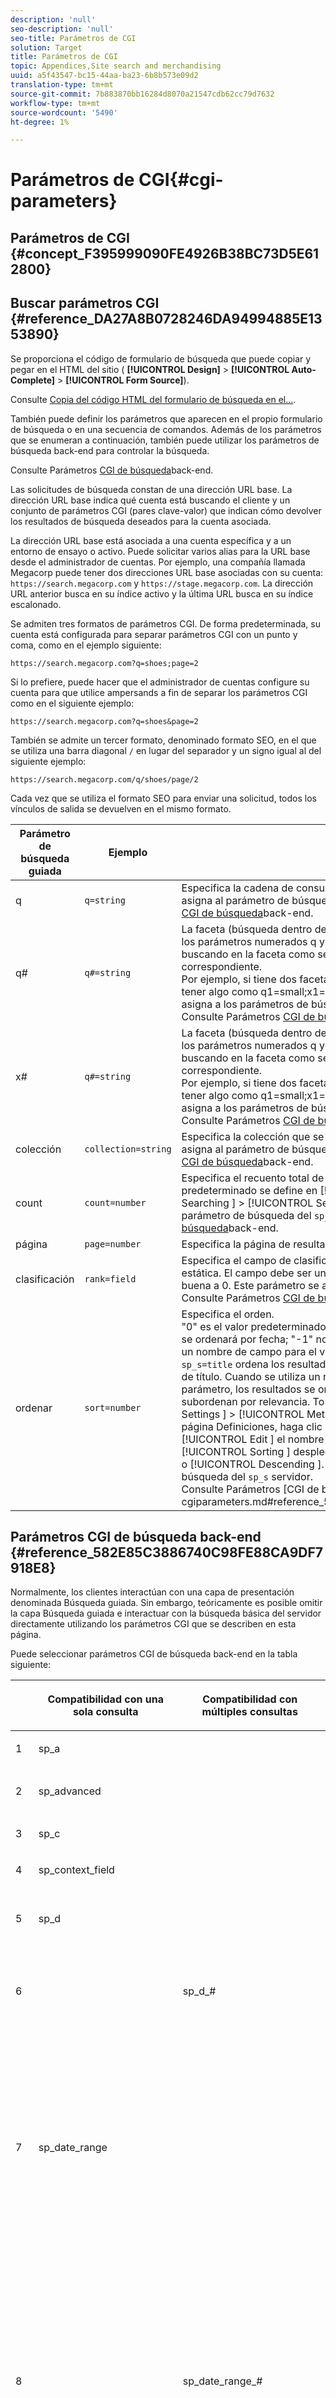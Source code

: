 ```yaml
---
description: 'null'
seo-description: 'null'
seo-title: Parámetros de CGI
solution: Target
title: Parámetros de CGI
topic: Appendices,Site search and merchandising
uuid: a5f43547-bc15-44aa-ba23-6b8b573e09d2
translation-type: tm+mt
source-git-commit: 7b883870bb16284d8070a21547cdb62cc79d7632
workflow-type: tm+mt
source-wordcount: '5490'
ht-degree: 1%

---
```



# Parámetros de CGI{#cgi-parameters}

## Parámetros de CGI {#concept_F395999090FE4926B38BC73D5E612800}

## Buscar parámetros CGI {#reference_DA27A8B0728246DA94994885E1353890}

Se proporciona el código de formulario de búsqueda que puede copiar y pegar en el HTML del sitio ( **[!UICONTROL Design]** > **[!UICONTROL Auto-Complete]** > **[!UICONTROL Form Source]**).

Consulte [Copia del código HTML del formulario de búsqueda en el...](../c-about-auto-complete.md#task_A3A01EA800F24C0AA33902387E0362C7).

También puede definir los parámetros que aparecen en el propio formulario de búsqueda o en una secuencia de comandos. Además de los parámetros que se enumeran a continuación, también puede utilizar los parámetros de búsqueda back-end para controlar la búsqueda.

Consulte Parámetros [CGI de búsqueda](../c-appendices/c-cgiparameters.md#reference_582E85C3886740C98FE88CA9DF7918E8)back-end.

Las solicitudes de búsqueda constan de una dirección URL base. La dirección URL base indica qué cuenta está buscando el cliente y un conjunto de parámetros CGI (pares clave-valor) que indican cómo devolver los resultados de búsqueda deseados para la cuenta asociada.

La dirección URL base está asociada a una cuenta específica y a un entorno de ensayo o activo. Puede solicitar varios alias para la URL base desde el administrador de cuentas. Por ejemplo, una compañía llamada Megacorp puede tener dos direcciones URL base asociadas con su cuenta: `https://search.megacorp.com` y `https://stage.megacorp.com`. La dirección URL anterior busca en su índice activo y la última URL busca en su índice escalonado.

Se admiten tres formatos de parámetros CGI. De forma predeterminada, su cuenta está configurada para separar parámetros CGI con un punto y coma, como en el ejemplo siguiente:

`https://search.megacorp.com?q=shoes;page=2`

Si lo prefiere, puede hacer que el administrador de cuentas configure su cuenta para que utilice ampersands a fin de separar los parámetros CGI como en el siguiente ejemplo:

`https://search.megacorp.com?q=shoes&page=2`

También se admite un tercer formato, denominado formato SEO, en el que se utiliza una barra diagonal `/` en lugar del separador y un signo igual al del siguiente ejemplo:

`https://search.megacorp.com/q/shoes/page/2`

Cada vez que se utiliza el formato SEO para enviar una solicitud, todos los vínculos de salida se devuelven en el mismo formato.

| Parámetro de búsqueda guiada | Ejemplo | Descripción |
|--- |--- |--- |
| q | `q=string` | Especifica la cadena de consulta para la búsqueda. Este parámetro se asigna al parámetro de búsqueda del `sp_q` servidor.  Consulte Parámetros [CGI de búsqueda](../c-appendices/c-cgiparameters.md#reference_582E85C3886740C98FE88CA9DF7918E8)back-end. |
| q# | `q#=string` | La faceta (búsqueda dentro de un campo determinado) se realiza mediante los parámetros numerados q y x.  El parámetro q define el término que está buscando en la faceta como se indica en el parámetro x numerado correspondiente.<br>Por ejemplo, si tiene dos facetas con nombres de tamaño y color, puede tener algo como q1=small;x1=size;q2=red;x2=color.  Este parámetro se asigna a los parámetros de búsqueda del `sp_q_exact_#` servidor.  <br>Consulte Parámetros [CGI de búsqueda](../c-appendices/c-cgiparameters.md#reference_582E85C3886740C98FE88CA9DF7918E8)back-end. |
| x# | `q#=string` | La faceta (búsqueda dentro de un campo determinado) se realiza mediante los parámetros numerados q y x.  El parámetro q define el término que está buscando en la faceta como se indica en el parámetro x numerado correspondiente. <br>Por ejemplo, si tiene dos facetas con nombres de tamaño y color, puede tener algo como q1=small;x1=size;q2=red;x2=color.  Este parámetro se asigna a los parámetros de búsqueda del `sp_x_#` servidor.  <br>Consulte Parámetros [CGI de búsqueda](../c-appendices/c-cgiparameters.md#reference_582E85C3886740C98FE88CA9DF7918E8)back-end. |
| colección | `collection=string` | Especifica la colección que se usará para la búsqueda.  Este parámetro se asigna al parámetro de búsqueda del `sp_k` servidor.  Consulte Parámetros [CGI de búsqueda](../c-appendices/c-cgiparameters.md#reference_582E85C3886740C98FE88CA9DF7918E8)back-end. |
| count | `count=number` | Especifica el recuento total de resultados que se muestran.  El valor predeterminado se define en [!UICONTROL Settings ] > [!UICONTROL Searching ] > [!UICONTROL Searches ]. .  Este parámetro se asigna al parámetro de búsqueda del `sp_c` servidor.  Consulte Parámetros [CGI de búsqueda](../c-appendices/c-cgiparameters.md#reference_582E85C3886740C98FE88CA9DF7918E8)back-end. |
| página | `page=number` | Especifica la página de resultados que se devuelven. |
| clasificación | `rank=field` | Especifica el campo de clasificación que se usará para la clasificación estática.  El campo debe ser un campo de tipo Clasificación con relevancia buena a 0.  Este parámetro se asigna al parámetro `sp_sr` back-end.  Consulte Parámetros [CGI de búsqueda](../c-appendices/c-cgiparameters.md#reference_582E85C3886740C98FE88CA9DF7918E8)back-end. |
| ordenar | `sort=number` | Especifica el orden.<br>&quot;0&quot; es el valor predeterminado y ordena por puntuación de relevancia; &quot;1&quot; se ordenará por fecha; &quot;-1&quot; no se ordena.  Los usuarios pueden especificar un nombre de campo para el valor del `sp_s` parámetro.  Por ejemplo, `sp_s=title` ordena los resultados según los valores contenidos en el campo de título. Cuando se utiliza un nombre de campo para el valor de un ` sp_s ` parámetro, los resultados se ordenan por ese campo y luego se subordenan por relevancia.  To enable this feature, click [!UICONTROL Settings ] > [!UICONTROL Metadata ] > [!UICONTROL Definitions ]. En la página Definiciones, haga clic [!UICONTROL Add New Field ] o haga clic en [!UICONTROL Edit ] el nombre de un campo concreto. En la lista [!UICONTROL Sorting ] desplegable, seleccione [!UICONTROL Ascending ] o [!UICONTROL Descending ]. Este parámetro se asigna al parámetro de búsqueda del `sp_s` servidor. <br>Consulte Parámetros [CGI de búsqueda]back-end.(../c-appendices/c-cgiparameters.md#reference_582E85C3886740C98FE88CA9DF7918E8). |

## Parámetros CGI de búsqueda back-end {#reference_582E85C3886740C98FE88CA9DF7918E8}

Normalmente, los clientes interactúan con una capa de presentación denominada Búsqueda guiada. Sin embargo, teóricamente es posible omitir la capa Búsqueda guiada e interactuar con la búsqueda básica del servidor directamente utilizando los parámetros CGI que se describen en esta página.

Puede seleccionar parámetros CGI de búsqueda back-end en la tabla siguiente:
<table> 
 <thead> 
  <tr> 
   <th colname="col1" class="entry"> </th> 
   <th colname="col2" class="entry"> <p>Compatibilidad con una sola consulta </p> </th> 
   <th colname="col03" class="entry"> <p>Compatibilidad con múltiples consultas </p> </th> 
   <th colname="col3" class="entry"> <p>Ejemplos </p> </th> 
   <th colname="col4" class="entry"> <p>Descripción </p> </th> 
  </tr> 
 </thead>
 <tbody> 
  <tr> 
   <td colname="col1"> <p>1 </p> </td> 
   <td colname="col2"> <p>sp_a </p> </td> 
   <td colname="col03"> <p> </p> </td> 
   <td colname="col3"> <p> <span class="codeph"> sp_a= cadena </span> </p> </td> 
   <td colname="col4"> <p>Especifica la cadena de número de cuenta. Este parámetro es obligatorio y debe ser una cadena de número de cuenta válida. Puede encontrar la cadena del número de cuenta en <span class="uicontrol"> Configuración </span> &gt; Opciones de cuenta <span class="uicontrol"> &gt; </span> Configuración de la cuenta <span class="uicontrol"> </span>. </p> </td> 
  </tr> 
  <tr> 
   <td colname="col1"> <p>2 </p> </td> 
   <td colname="col2"> <p>sp_advanced </p> </td> 
   <td colname="col03"> <p> </p> </td> 
   <td colname="col3"> <p> <span class="codeph"> sp_advanced= 0 o 1 </span> </p> </td> 
   <td colname="col4"> <p>Si <span class="codeph"> sp_advanced=1 </span> se envía con una consulta, para el formulario de búsqueda se utiliza todo el código entre la etiqueta <span class="codeph"> &lt;search-if-advanced&gt; </span> y la etiqueta <span class="codeph"> &lt;/search-if-advanced&gt; </span> de la plantilla de búsqueda. Se ignora todo el código entre la etiqueta <span class="codeph"> &lt;search-if-not-advanced&gt; </span> y la etiqueta <span class="codeph"> &lt;/search-if-not-advanced&gt; </span> . Si se envía <span class="codeph"> sp_advanced=0 </span> (o cualquier otro valor), se ignora el bloque de plantilla &lt;search-if-advanced&gt; y se utiliza el bloque de plantilla &lt;search-if-not-advanced&gt;. </p> </td> 
  </tr> 
  <tr> 
   <td colname="col1"> <p>3 </p> </td> 
   <td colname="col2"> <p>sp_c </p> </td> 
   <td colname="col03"> <p> </p> </td> 
   <td colname="col3"> <p> <span class="codeph"> sp_c= número </span> </p> </td> 
   <td colname="col4"> <p>Especifica el recuento total de resultados que se van a mostrar. El valor predeterminado es 10. </p> </td> 
  </tr> 
  <tr> 
   <td colname="col1"> <p>4 </p> </td> 
   <td colname="col2"> <p>sp_context_field </p> </td> 
   <td colname="col03"> <p> </p> </td> 
   <td colname="col3"> <p> <code> sp_context_field= <i>field</i> </code> </p> </td> 
   <td colname="col4"> <p>Recopila información contextual para el campo dado. La información recopilada se muestra en los resultados de la búsqueda mediante la etiqueta de plantilla <span class="codeph"> &lt;search-context&gt; </span> . El valor predeterminado es <span class="codeph">body </span>. </p> </td> 
  </tr> 
  <tr> 
   <td colname="col1"> <p>5 </p> </td> 
   <td colname="col2"> <p>sp_d </p> </td> 
   <td colname="col03"> <p> </p> </td> 
   <td colname="col3"> <p> <span class="codeph"> sp_d= type </span> </p> </td> 
   <td colname="col4"> <p>Especifica el tipo de búsqueda de intervalo de fechas que se va a realizar. Los valores posibles para el tipo son cualquiera, lo que significa que no se debe realizar una búsqueda de intervalo de fechas, personalizada, lo que indica que se debe utilizar el valor de <span class="codeph"> sp_date_range </span> para determinar las fechas de búsqueda y específico, lo que indica que los valores en <span class="codeph"> sp_inicio_day </span>, <span class="codeph"> sp_inicio_month </span>, <span class="codeph"> sp_inicio_year </span>, <span class="codeph"> sp_end_day </span><span class="codeph"> </span><span class="codeph"> </span> , Flash sp_end_year_month y s. Se utiliza para determinar el intervalo de fechas que se va a buscar. <span class="codeph"> sp_d </span> sólo es necesario si el formulario de búsqueda contiene la opción de buscar por un intervalo personalizado (por medio de <span class="codeph"> sp_date_range </span>) o por un inicio y un intervalo de fechas de finalización específicos. </p> </td> 
  </tr> 
  <tr> 
   <td colname="col1"> <p>6 </p> </td> 
   <td colname="col2"> <p> </p> </td> 
   <td colname="col03"> <p> sp_d_# </p> </td> 
   <td colname="col3"> <p> <span class="codeph"> sp_d_#= type </span> </p> </td> 
   <td colname="col4"> <p>Especifica el tipo de búsqueda de intervalo de fechas para la consulta <span class="codeph"> sp_q_# </span> correspondiente. El "#" se sustituye por un número entre 1 y 16 (por ejemplo, <span class="codeph"> sp_d_8 </span>, se aplica a la consulta numerada <span class="codeph"> sp_q_8 </span>). </p> <p>Puede establecer <span class="codeph"> el tipo </span> en cualquiera, lo que significa que no debe realizar una búsqueda de intervalo de fechas, personalizada, lo que indica que el valor de <span class="codeph"> sp_date_range_# </span> se utiliza para determinar las fechas de búsqueda y específicas, lo que indica que los valores en <span class="codeph"> sp_q_min_day_# </span>, <span class="codeph"> sp_q_min_month_# </span>, <span class="codeph"> sp_q_min_year_# </span><span class="codeph"> </span><span class="codeph"> </span><span class="codeph"> </span> , sp_q_max_day_# , sp_q_max_month_# , y sp__max_year_#  deben utilizarse para determinar el intervalo de fechas. El uso de <span class="codeph"> sp_d_# </span> sólo es necesario si el formulario de búsqueda contiene la opción de buscar por un intervalo personalizado (mediante <span class="codeph"> sp_date_range_# </span>) o por un inicio y un intervalo de fechas de finalización específicos. </p> </td> 
  </tr> 
  <tr> 
   <td colname="col1"> <p>7 </p> </td> 
   <td colname="col2"> <p>sp_date_range </p> </td> 
   <td colname="col03"> <p> </p> </td> 
   <td colname="col3"> <p> <code> sp_date_range= <i>number</i> </code> </p> </td> 
   <td colname="col4"> <p>Especifica un intervalo de fechas predefinido para aplicar a la búsqueda. Los valores buenos o iguales a cero especifican el número de días que se buscarán antes de hoy — por ejemplo, un valor de "0" especifica "hoy", un valor de "1" especifica "hoy y ayer", un valor de "30" especifica "en los últimos 30 días", y así sucesivamente. </p> <p>Los valores por debajo de cero especifican un intervalo personalizado de la siguiente manera: </p> <p>-1 = "Ninguno", lo mismo que especificar sin intervalo de fechas. </p> <p>-2 = "Esta semana", que busca de domingo a sábado de la semana actual. </p> <p>-3 = "Última semana", que busca de domingo a sábado de la semana anterior a la semana actual. </p> <p>-4 = "Este mes", que busca fechas dentro del mes actual. </p> <p>-5 = "Último mes", que busca fechas dentro del mes anterior al mes actual. </p> <p>-6 = "Este año", que busca fechas dentro del año actual. </p> <p>-7 = "Último año", que busca fechas dentro del año anterior al año en curso. </p> </td> 
  </tr> 
  <tr> 
   <td colname="col1"> <p>8 </p> </td> 
   <td colname="col2"> <p> </p> </td> 
   <td colname="col03"> <p>sp_date_range_# </p> </td> 
   <td colname="col3"> <p> <code> sp_date_range_#= <i>number</i> </code> </p> </td> 
   <td colname="col4"> <p>Especifica un intervalo de fechas predefinido para aplicar a la consulta <span class="codeph"> sp_q_# </span> correspondiente. El "#" se sustituye por un número entre 1 y 16 (por ejemplo, <span class="codeph"> sp_date_range_8 </span>, se aplica a la consulta numerada <span class="codeph"> sp_q_8 </span>). </p> <p>Los valores buenos o iguales a cero especifican el número de días de búsqueda anteriores a hoy. Por ejemplo, un valor de 0 especifica hoy; un valor de 1 especifica hoy y ayer; un valor de 30 especifica en los últimos 30 días, y así sucesivamente. </p> <p>Los valores por debajo de cero especifican un intervalo personalizado de la siguiente manera: </p> <p>-1 = "Ninguno", lo mismo que especificar sin intervalo de fechas. </p> <p>-2 = "Esta semana", que busca de domingo a sábado de la semana actual. </p> <p>-3 = "Última semana", que busca de domingo a sábado de la semana anterior a la semana actual. </p> <p>-4 = "Este mes", que busca fechas dentro del mes actual. </p> <p>-5 = "Último mes", que busca fechas dentro del mes anterior al mes actual. </p> <p>-6 = "Este año", que busca fechas dentro del año actual. </p> <p>-7 = "Último año", que busca fechas dentro del año anterior al año en curso. </p> </td> 
  </tr> 
  <tr> 
   <td colname="col1"> <p>9 </p> </td> 
   <td colname="col2"> <p>sp_dedupe_field </p> </td> 
   <td colname="col03"> <p> </p> </td> 
   <td colname="col3"> <p> <code> sp_dedupe_field= <i>fieldname</i> </code> </p> </td> 
   <td colname="col4"> <p>Especifica un solo campo en el que se desduplicarán los resultados de la búsqueda. Todos los resultados de duplicado de ese campo se eliminan de los resultados de búsqueda. Por ejemplo, si para <span class="codeph"> sp_dedupe_field=title </span>, solo se muestra el resultado superior de un título determinado en los resultados de la búsqueda (ningún resultado tendrá el mismo contenido de campo de título). Para los campos de varios valores (lista de permitidos), se utiliza todo el contenido del campo para la comparación. Sólo se puede especificar un campo. No se permite un "calificador de tabla" en el nombre del campo. </p> </td> 
  </tr> 
  <tr> 
   <td colname="col1"> <p>10 </p> </td> 
   <td colname="col2"> <p>sp_e </p> </td> 
   <td colname="col03"> <p> </p> </td> 
   <td colname="col3"> <p> <span class="codeph"> sp_e= número </span> </p> </td> 
   <td colname="col4"> <p>Especifica que la expansión automática de comodines debe realizarse para cualquier palabra de la cadena de consulta con más de caracteres numéricos. En otras palabras, <span class="codeph"> sp_e=5 </span> especifica que las palabras con 5 o más caracteres, como "consulta" o "número", deben expandirse con el carácter comodín '*', lo que equivale a una búsqueda de "consulta*" o "número*". Las palabras con menos caracteres no se expanden, por lo que una búsqueda de "palabra" no tendría expansión automática de comodines. </p> </td> 
  </tr> 
  <tr> 
   <td colname="col1"> <p>11 </p> </td> 
   <td colname="col2"> <p> </p> </td> 
   <td colname="col03"> <p> sp_e_# </p> </td> 
   <td colname="col3"> <p> <span class="codeph"> sp_e_#= número </span> </p> </td> 
   <td colname="col4"> <p>Especifica que la expansión automática de caracteres comodín se produce para cualquier palabra de la cadena de consulta <span class="codeph"> sp_q_# </span> correspondiente con más de caracteres numéricos. En otras palabras, <span class="codeph"> sp_e_2=5 </span> especifica que las palabras con cinco o más caracteres en la cadena de <span class="codeph"> consulta </span> sp_q_2, como "consulta" o "número", deben expandirse con el carácter comodín ' <span class="codeph"> * </span>', lo que equivale a una búsqueda de "consulta*" o "número*". Las palabras con menos caracteres no se expanden, por lo tanto una búsqueda de "palabra" en <span class="codeph"> sp_q_2 </span> no tendría expansión automática de comodines. </p> </td> 
  </tr> 
  <tr> 
   <td colname="col1"> <p>12 </p> </td> 
   <td colname="col2"> <p>sp_end_day, sp_end_month, sp_end_year </p> </td> 
   <td colname="col03"> <p> </p> </td> 
   <td colname="col3"> <p> <code> sp_end_day= <i>number</i>,sp_end_month= <i>number</i>, sp_end_year= <i>number</i> </code> </p> </td> 
   <td colname="col4"> <p>Este triplete de valores especifica el intervalo de fechas de finalización de la búsqueda y debe proporcionarse como un conjunto. </p> </td> 
  </tr> 
  <tr> 
   <td colname="col1"> <p>13 </p> </td> 
   <td colname="col2"> <p>sp_f </p> </td> 
   <td colname="col03"> <p> </p> </td> 
   <td colname="col3"> <p> <span class="codeph"> sp_f= cadena </span> </p> </td> 
   <td colname="col4"> <p>Especifica el conjunto de caracteres de las cadenas de parámetros de consulta (como <span class="codeph"> sp_q </span>). Esta cadena siempre debe coincidir con el conjunto de caracteres de la página que contiene el formulario de búsqueda. </p> </td> 
  </tr> 
  <tr> 
   <td colname="col1"> <p>14 </p> </td> 
   <td colname="col2"> <p>sp_field_table </p> </td> 
   <td colname="col03"> <p> </p> </td> 
   <td colname="col3"> <p> <code> sp_field_ table=table: field,field... </code> </p> </td> 
   <td colname="col4"> <p>Define una tabla de datos lógica que consta de los campos dados. Por ejemplo, una tabla con el nombre "elementos" que consta de los campos "color", "tamaño" y "precio" se definiría de la siguiente manera: </p> <p> <span class="codeph"> sp_field_table=items:color,tamaño,precio </span> </p> <p>Las tablas lógicas son más útiles junto con los campos que tienen "Listas de permitidos" marcadas (en Configuración <span class="uicontrol"> &gt; </span> Metadatos <span class="uicontrol"> &gt; </span> Definiciones <span class="uicontrol"> </span>). Todos los parámetros CGI y las etiquetas de plantilla que toman un nombre de campo como valor pueden especificar opcionalmente un nombre de tabla seguido de "". antes del nombre del campo (por ejemplo, <span class="codeph"> sp_x_1=tablename.fieldname </span>). </p> <p>Por ejemplo, para realizar una búsqueda de documentos que contengan uno o más elementos "rojos" en el tamaño "grande" (donde los elementos se representan como filas paralelas de metadatos), puede utilizar lo siguiente: </p> <p> <code> sp_q_exact_1=red&amp;sp_x_1=items.color&amp; sp_q_exact_2=large&amp;sp_x_2=items.size&amp;sp_field_table=items:color,size,price </code> </p> </td> 
  </tr> 
  <tr> 
   <td colname="col1"> <p>15 </p> </td> 
   <td colname="col2"> sp_i </td> 
   <td colname="col03"> <p> </p> </td> 
   <td colname="col3"> <p> <span class="codeph"> sp_i= <span class="varname"> valor </span> </span> </p> </td> 
   <td colname="col4"> <p>Omite la búsqueda cuando se generan informes. </p> <p>Utilice esta consulta para enmascarar determinadas búsquedas en segundo plano, como las búsquedas que creó o las búsquedas que genera un administrador en el centro de miembros. Dado que un usuario final no genera estos tipos de búsquedas, no se muestran en varios informes de Search&amp;Promote de Adobe. </p> <p>Los valores válidos son <span class="codeph"> sp_i=1 </span> y <span class="codeph"> sp_i=2 </span>. </p> </td> 
  </tr> 
  <tr> 
   <td colname="col1"> <p>16 </p> </td> 
   <td colname="col2"> <p>sp_k </p> </td> 
   <td colname="col03"> <p> </p> </td> 
   <td colname="col3"> <p> <span class="codeph"> sp_k= cadena </span> </p> </td> 
   <td colname="col4"> <p> Especifica la colección que se usará para la búsqueda. El valor predeterminado no es ninguna colección, lo que significa que la búsqueda debe incluir todo el sitio. </p> <p>Consulte <a href="../c-appendices/c-searchforms.md#reference_5A079AEEEFB84457892EF0870D0605C3" type="reference" format="dita" scope="local"> Uso de colecciones en formularios de búsqueda </a>. </p> </td> 
  </tr> 
  <tr> 
   <td colname="col1"> <p>17 </p> </td> 
   <td colname="col2"> <p>sp_l </p> </td> 
   <td colname="col03"> <p> </p> </td> 
   <td colname="col3"> <p> <span class="codeph"> sp_l= cadena </span> </p> </td> 
   <td colname="col4"> <p>Especifica el idioma de las cadenas de parámetros de consulta (como <span class="codeph"> sp_q </span>). La <i> cadena <span class="codeph"> </span></i> debe ser un ID de configuración regional estándar que contenga un código de idioma ISO-639, seguido opcionalmente por un código de país ISO-3166. Por ejemplo, "en" o "en_US" para inglés o "ja" o "ja_JP" para japonés. </p> </td> 
  </tr> 
  <tr> 
   <td colname="col1"> <p>18 </p> </td> 
   <td colname="col2"> <p>sp_literal </p> </td> 
   <td colname="col03"> <p> </p> </td> 
   <td colname="col3"> <p> <span class="codeph"> sp_literal= 0 o 1 </span> </p> </td> 
   <td colname="col4"> <p> Al establecer <span class="codeph"> sp_literal=1 </span> se desactivan temporalmente todas las funciones que pueden interpretar las palabras de la consulta. Con este parámetro, solo las palabras literales de la consulta coinciden con los documentos, independientemente de los sinónimos, los formularios de palabras alternativas y la coincidencia de sonido. </p> <p>Tenga en cuenta que <span class="codeph"> sp_literal=0 no </span> tiene significado y se omite si se utiliza. </p> <p>Consulte <a href="../c-about-linguistics-menu/c-about-dictionaries.md#concept_B8028B71EC8144669614C64578EDB034" type="concept" format="dita" scope="local"> Acerca de los diccionarios </a>. </p> </td> 
  </tr> 
  <tr> 
   <td colname="col1"> <p>19 </p> </td> 
   <td colname="col2"> <p>sp_m </p> </td> 
   <td colname="col03"> <p> </p> </td> 
   <td colname="col3"> <p> <span class="codeph"> sp_m= número </span> </p> </td> 
   <td colname="col4"> <p> Especifica si se muestran los resúmenes. 1 es sí, 0 es no. El valor predeterminado es 1. </p> </td> 
  </tr> 
  <tr> 
   <td colname="col1"> <p>20 </p> </td> 
   <td colname="col2"> <p>sp_n </p> </td> 
   <td colname="col03"> <p> </p> </td> 
   <td colname="col3"> <p> <span class="codeph"> sp_n= número </span> </p> </td> 
   <td colname="col4"> <p> Especifica el número del resultado que inicio los resultados de búsqueda. El valor predeterminado es 1. </p> </td> 
  </tr> 
  <tr> 
   <td colname="col1"> <p>21 </p> </td> 
   <td colname="col2"> <p>sp_not_found_page </p> </td> 
   <td colname="col03"> <p> </p> </td> 
   <td colname="col3"> <p> <span class="codeph"> sp_not_found_page= url </span> </p> </td> 
   <td colname="col4"> <p> Especifica si se redirige a la dirección URL especificada si no hay resultados de búsqueda. </p> </td> 
  </tr> 
  <tr> 
   <td colname="col1"> <p>22 </p> </td> 
   <td colname="col2"> <p>sp_p </p> </td> 
   <td colname="col03"> <p> </p> </td> 
   <td colname="col3"> <p> <span class="codeph"> sp_p= any/all/phrase </span> </p> </td> 
   <td colname="col4"> <p> Especifica el tipo predeterminado de búsqueda que se va a realizar. El uso de <span class="codeph"> cualquier </span> medio busca documentos que contengan cualquier palabra de la cadena de consulta. El uso de <span class="codeph"> todos </span> significa buscar documentos que contengan todas las palabras de la cadena de consulta. El uso de la <span class="codeph"> frase </span> significa que la cadena de consulta se trata como si fuera una frase citada y se omiten todas las comillas escritas por el usuario. </p> <p>Para <span class="codeph"> frase </span> y <span class="codeph"> todo </span>, la especificación de "+" y "-" antes de las palabras de búsqueda está deshabilitada y esos caracteres se omiten. Si <span class="codeph"> sp_p </span> no está presente, o si está establecido en una cadena vacía o cualquiera, se permiten prefijos de palabras estándar "+" y "-". </p> <p>Consulte la descripción de las sugerencias de búsqueda para obtener más información sobre el uso de más ("+") y menos ("-") en las búsquedas. </p> <p>Consulte <a href="../c-about-settings-menu/c-about-searching-menu.md#concept_207105CF26B1448F8A3D223787C56AB8" type="concept" format="dita" scope="local">Acerca de las búsquedas </a>. </p> <p>Consulte el formulario de búsqueda avanzada de ejemplo para ver ejemplos sobre el uso del parámetro <span class="codeph"> sp_p </span> . </p> <p>Consulte <a href="../c-appendices/c-searchforms.md#reference_82E1051918744EBA88A01E9E6AE42C4A" type="reference" format="dita" scope="local"> Ejemplo de formulario de búsqueda avanzada </a>. </p> </td> 
  </tr> 
  <tr> 
   <td colname="col1"> <p>23 </p> </td> 
   <td colname="col2"> <p> </p> </td> 
   <td colname="col03"> <p> sp_p_# </p> </td> 
   <td colname="col3"> <p> <span class="codeph"> sp_p_#= any/all/phrase </span> </p> </td> 
   <td colname="col4"> <p>Especifica el tipo predeterminado de búsqueda que se realizará con la consulta <span class="codeph"> sp_q_# </span> correspondiente. El "#" se sustituye por un número entre 1 y 16 (por ejemplo, <span class="codeph"> sp_p_8 </span> se aplica a la consulta numerada <span class="codeph"> sp_q_8 </span>). El uso de <span class="codeph"> cualquier </span> significa que se devuelven documentos que contienen cualquier palabra de la cadena de consulta. El uso de <span class="codeph"> todos </span> significa documentos de retorno que contienen todas las palabras de la cadena de consulta. El uso de la <span class="codeph"> frase </span> significa tratar la cadena de consulta como si fuera una frase completa (y se omiten todas las comillas escritas por el usuario). </p> <p>Si especifica <span class="codeph"> todo </span> o <span class="codeph"> frase </span>, se omiten los signos más y menos antes de las palabras de búsqueda. Si <span class="codeph"> sp_p_# </span> se omite, o si se define en una cadena vacía o en cualquier <span class="codeph"> , se permiten los prefijos </span>estándar "+" y "-". </p> </td> 
  </tr> 
  <tr> 
   <td colname="col1"> <p>24 </p> </td> 
   <td colname="col2"> <p>sp_pt </p> </td> 
   <td colname="col03"> <p> </p> </td> 
   <td colname="col3"> <p> <code> sp_pt= <i>exact/equivalent/compatible</i> </code> </p> </td> 
   <td colname="col4"> <p> Especifica el tipo de coincidencia de destinatarios que se va a aplicar. El uso de <span class="codeph"> exacto </span> significa que el destinatario de producción coincide solo en documentos que coinciden exactamente con la cadena de consulta dentro del contenido de destinatario. El uso de <span class="codeph"> equivalentes </span> es igual que exacto, excepto que el orden de las palabras no es importante. El uso de <span class="codeph"> compatible </span> establece automáticamente el tipo de coincidencia de destinatarios en función del valor del parámetro <span class="codeph"> sp_p </span> . El uso de <span class="codeph"> exacto </span> se utiliza si <span class="codeph"> sp_p </span> es <span class="codeph"> todo </span> o <span class="codeph"> frase </span>, de lo contrario <span class="codeph"> equivalente </span> . El valor predeterminado de <span class="codeph"> sp_pt </span> es <span class="codeph"> compatible </span>. </p> </td> 
  </tr> 
  <tr> 
   <td colname="col1"> <p>25 </p> </td> 
   <td colname="col2"> <p> </p> </td> 
   <td colname="col03"> <p>sp_pt_# </p> </td> 
   <td colname="col3"> <p> <code> sp_pt_#= <i>exact/equivalent/compatible</i> </code> </p> </td> 
   <td colname="col4"> <p>Especifica el tipo de coincidencia de destinatarios que se aplicará con la consulta <span class="codeph"> sp_q_# </span> correspondiente. El "#" se sustituye por un número entre 1 y 16 (por ejemplo, <span class="codeph"> sp_p_8 </span> se aplica a la consulta numerada <span class="codeph"> sp_q_8 </span>). El uso de <span class="codeph"> exacto </span> significa que el destinatario de producción coincide solo en documentos que coinciden exactamente con la cadena de consulta dentro del contenido de destinatario. El uso de <span class="codeph"> equivalentes </span> es como <span class="codeph"> exacto </span>, excepto que el orden de las palabras no es importante. El uso de <span class="codeph"> compatible </span> establece automáticamente el tipo de coincidencia de destinatarios en función del valor del parámetro <span class="codeph"> sp_p_# </span> correspondiente: <span class="codeph"> exacto </span> se utiliza si <span class="codeph"> sp_p_# </span> es todo o frase; de lo contrario, se utiliza <span class="codeph"> equivalente </span> . El valor predeterminado de <span class="codeph"> sp_pt_# </span> es <span class="codeph"> compatible </span>. </p> </td> 
  </tr> 
  <tr> 
   <td colname="col1"> <p>26 </p> </td> 
   <td colname="col2"> <p>sp_q </p> </td> 
   <td colname="col03"> <p> </p> </td> 
   <td colname="col3"> <p> <span class="codeph"> sp_q= cadena </span> </p> </td> 
   <td colname="col4"> <p> Especifica la cadena de consulta para la búsqueda. Una cadena vacía no produce ningún resultado. </p> </td> 
  </tr> 
  <tr> 
   <td colname="col1"> <p>27 </p> </td> 
   <td colname="col2"> <p> </p> </td> 
   <td colname="col03"> <p>sp_q_# </p> </td> 
   <td colname="col3"> <p> <span class="codeph"> sp_q_#= texto </span> </p> </td> 
   <td colname="col4"> <p>Este parámetro permite crear varias consultas en los formularios de búsqueda. El parámetro <span class="codeph"> sp_q_# </span> contiene la cadena de consulta que se utilizará en la consulta numerada dada. Una solicitud de búsqueda puede hacer referencia a hasta 16 consultas numeradas diferentes ( <span class="codeph"> sp_q_1 </span> a <span class="codeph"> sp_q_16 </span>). </p> <p>Por ejemplo, al enviar el siguiente formulario se devuelven todos los documentos que contienen las palabras "bueno" y "libros". </p> <p> <code class="syntax html"> Search&nbsp;for:&nbsp;&lt;input&nbsp;type="text"&nbsp;name="sp_q"&nbsp;value="great"&gt; 
      Search&nbsp;for:&nbsp;&lt;input&nbsp;type="text"&nbsp;name="sp_q_1"&nbsp;value="books"&gt; </code> </p> </td> 
  </tr> 
  <tr> 
   <td colname="col1"> <p>28 </p> </td> 
   <td colname="col2"> <p>sp_q_day, sp_q_month, sp_q_year </p> </td> 
   <td colname="col03"> <p> sp_q _day_#, sp_q _month_#, sp_q_year_# </p> </td> 
   <td colname="col3"> <p> <span class="codeph"> sp_q_day= valor entero </span> </p> <p> <span class="codeph"> sp_q_month= valor entero </span> </p> <p> <span class="codeph"> sp_q_year= valor entero </span> </p> <p> <span class="codeph"> sp_q_day_#= valor entero </span> </p> <p> <span class="codeph"> sp_q_month_#= valor entero </span> </p> <p> <span class="codeph"> sp_q_year_#= valor entero </span> </p> </td> 
   <td colname="col4"> <p>Estos parámetros se utilizan para especificar una fecha exacta para una consulta en particular. Los parámetros <span class="codeph"> sp_q_day </span>, <span class="codeph"> sp_q_month </span>y <span class="codeph"> sp_q_year </span> se aplican a la consulta principal ( <span class="codeph"> sp_q </span>). </p> <p>El <span class="codeph"> # </span>parámetro se sustituye por un número entre 1 y 16 (por ejemplo, <span class="codeph"> sp_q_day_6 </span>, que se aplica a la consulta numerada <span class="codeph"> sp_q_6 </span>). De forma predeterminada, se buscan todas las fechas en relación con la hora media de Greenwich. </p> <p>La siguiente sección del código permite al usuario buscar la palabra "naranja" en documentos con fecha de "Ene. 1ro, 2000" en un campo definido por el usuario llamado <span class="codeph"> Fecha de publicación </span>: </p> <p> <code class="syntax html"> &lt;input&nbsp;type="hidden"&nbsp;name="sp_x_1"&nbsp;value="PublishDate"&gt; Search&nbsp;for:&nbsp;&lt;input&nbsp;type="text"&nbsp;name="sp_q"&nbsp;value="orange"&gt;On&nbsp;:&nbsp;&lt;input&nbsp;type="text"&nbsp;name="sp_q_day_1"&nbsp;size="2"&nbsp;value="1"&gt;&nbsp;Day&lt;input&nbsp;type="text"&nbsp;name="sp_q_month_1"&nbsp;size="2"&nbsp;value="1"&gt;&nbsp;Month &lt;input&nbsp;type="text"&nbsp;name="sp_q_year_1"&nbsp;size="4"&nbsp;value="2000"&gt;&nbsp;Year&nbsp; </code> </p> </td> 
  </tr> 
  <tr> 
   <td colname="col1"> <p>29 </p> </td> 
   <td colname="col2"> <p>sp_q_location </p> </td> 
   <td colname="col03"> <p>sp_q_location_# </p> </td> 
   <td colname="col3"> <p> <code> sp_q_location=<i>latitude/longitude</i> OR <i>areacode</i> OR <i>zipcode</i> </code> </p> <p> <code> sp_q_location_#= <i>latitude/longitude</i> OR <i>areacode</i> OR <i>zipcode</i> </code> </p> </td> 
   <td colname="col4"> <p>Estos parámetros asocian una ubicación con la consulta principal o numerada. El uso de <span class="codeph"> sp_q_location </span> afecta a la consulta principal, <span class="codeph"> sp_q_location_# </span> (donde <span class="codeph"> # </span> se reemplaza por un número del 1 al 16), afecta a la consulta numerada dada. Estos parámetros se utilizan para realizar búsquedas de proximidad de distancia mínima y/o máxima en comparación con los datos de ubicación indizados para cada página del sitio. El formato del valor determina su interpretación. </p> <p>Un valor en la forma DDD (tres dígitos) se interpreta como un código de área telefónica de EE.UU.; un valor en el formulario DDDD o DDDDD-DDDD se interpreta como un código postal de EE.UU.; y un valor en la forma ±DD.DDDD±DDD.DDDD se interpreta como un par de latitud/longitud. Los signos son obligatorios para cada valor. Por ejemplo, +38.6317+120.5509 especifica la latitud 38.6317, la longitud 120.5509. </p> <p>Consulte <a href="../c-appendices/r-about-proximity-search.md#reference_45AC6BB50609431ABD31DA46EE65360D" type="reference" format="dita" scope="local"> Acerca de la búsqueda de proximidad </a>. </p> </td> 
  </tr> 
  <tr> 
   <td colname="col1"> <p>30 </p> </td> 
   <td colname="col2"> <p>sp_q_max_relevant_distance </p> </td> 
   <td colname="col03"> <p>sp_q_max_relevant_distance _# </p> </td> 
   <td colname="col3"> <p> <code> sp_q_max_relevant_distance= <i>value</i> </code> </p> <p> <code> sp_q_max_relevant_distance_#= <i>value</i> </code> </p> </td> 
   <td colname="col4"> <p>Estos parámetros controlan el cálculo de relevancia aplicado a las búsquedas de proximidad. El uso de <span class="codeph"> sp_q_max_relevant_distance </span> afecta a la consulta principal, <span class="codeph"> sp_q_max_relevant_distance_# </span> (donde <span class="codeph"> # </span> se sustituye por un número del 1 al 16), afecta a la consulta numerada dada. </p> <p>El valor predeterminado de <span class="codeph"> sp_q_max_relevant_distance </span> es 100. </p> <p>Una puntuación de relevancia perfecta para el componente de proximidad representaría una distancia de 0. Una puntuación de relevancia mínima para el componente de proximidad representaría una distancia justo por encima del valor <span class="codeph"> sp_q_max_relevant_distance_# </span> especificado. </p> <p>Consulte <a href="../c-appendices/r-about-proximity-search.md#reference_45AC6BB50609431ABD31DA46EE65360D" type="reference" format="dita" scope="local"> Acerca de la búsqueda de proximidad </a>. </p> </td> 
  </tr> 
  <tr> 
   <td colname="col1"> <p>31 </p> </td> 
   <td colname="col2"> <p>sp_q_min_day, sp_q_min_month, sp_q_min_year </p> <p>sp_q_max_day, sp_q_max_month, sp_q_max_year </p> </td> 
   <td colname="col03"> <p>sp_q_min_day_#, sp_q_min_month_#, sp_q_min_year_# </p> <p> sp_q_max_day_#, sp_q_max_month_#, sp_q_max_year_# </p> </td> 
   <td colname="col3"> <p> <code> sp_q_min_day=<i>integer value</i> </code> </p> <p> <code> sp_q_min_month=<i>integer value</i> </code> </p> <p> <code> sp_q_min_year=<i>integer value</i> </code> </p> <p> <code> sp_q_max_day=<i>integer value</i> </code> </p> <p> <code> sp_q_max_month=<i>integer value</i> </code> </p> <p> <code> sp_q_max_year=<i>integer value</i> </code> </p> <p> <code> sp_q_min_day_#=<i>integer value</i> </code> </p> <p> <code> sp_q_min_month_#=<i>integer value</i> </code> </p> <p> <code> sp_q_min_year_#=<i>integer value</i> </code> </p> <p> <code> sp_q_max_day_#=<i>integer value</i> </code> </p> <p> <code> sp_q_max_month_#=<i>integer value</i> </code> </p> <p> <code> sp_q_max_year_#=<i>integer value</i> </code> </p> </td> 
   <td colname="col4"> <p>Estos parámetros se utilizan para establecer intervalos de fechas mínimos y máximos para una consulta en particular. Los parámetros <span class="codeph"> sp_q_min_day </span>, <span class="codeph"> sp_q_min_month </span>, <span class="codeph"> sp_q_min_year </span>, <span class="codeph"> sp_q_max_day </span>, <span class="codeph"> sp_q_max_month </span><i></i> <span class="codeph"> </span>ysp_max_year se aplican a la consulta principal ( sp_q ). </p> <p>El <span class="codeph"> # </span>en el nombre del parámetro se sustituye por un número entre 1 y 16 (por ejemplo, <span class="codeph"> sp_q_min_day_6 </span> se aplica a la consulta numerada <span class="codeph"> sp_q_6 </span>). </p> <p>Es legal especificar solamente una fecha mínima, solamente una fecha máxima o tanto una fecha mínima como una fecha máxima. Sin embargo, para un conjunto mínimo o máximo determinado, deben especificarse los tres parámetros de fecha (día, mes y año). De forma predeterminada, se buscan todas las fechas en relación con la hora media de Greenwich. </p> <p>La siguiente sección de código permite al usuario buscar la palabra "naranja" en documentos con una fecha entre el 1 de enero de 2000 y el 31 de diciembre de 2000 en un campo definido por el usuario llamado <span class="codeph"> Fecha de publicación </span>: </p> <p> <code class="syntax html"> &lt;input&nbsp;type="hidden"&nbsp;name="sp_x_1"&nbsp;value="PublishDate"&gt;Search&nbsp;for:&nbsp;&lt;input&nbsp;type="text"&nbsp;name="sp_q"&nbsp;value="orange"&gt;Between:&nbsp;&lt;input&nbsp;type="text"&nbsp;name="sp_q_min_day_1"&nbsp;size="2"&nbsp;value="1"&gt;&nbsp;Start&nbsp;Day&lt;input&nbsp;type="text"&nbsp;name="sp_q_min_month_1"&nbsp;size="2"&nbsp;value="1"&gt;&nbsp;Start&nbsp;Month 
      &lt;input&nbsp;type="text"&nbsp;name="sp_q_min_year_1"&nbsp;size="4"&nbsp;value="2000"&gt;&nbsp;Start&nbsp;Year 
      And:&nbsp;&lt;input&nbsp;type="text"&nbsp;name="sp_q_max_day_1"&nbsp;size="2"&nbsp;value="31"&gt;&nbsp;End&nbsp;Day 
      &lt;input&nbsp;type="text"&nbsp;name="sp_q_max_month_1"&nbsp;size="2"&nbsp;value="12"&gt;&nbsp;End&nbsp;Month 
      &lt;input&nbsp;type="text"&nbsp;name="sp_q_max_year_1"&nbsp;size="4"&nbsp;value="2000"&gt;&nbsp;End&nbsp;Year </code> </p> </td> 
  </tr> 
  <tr> 
   <td colname="col1"> <p>32 </p> </td> 
   <td colname="col2"> <p>sp_q_min, sp_q_max </p> </td> 
   <td colname="col03"> <p>sp_q _min_#, sp_q _max_#, sp_q _exacto_# </p> </td> 
   <td colname="col3"> <p> <span class="codeph"> sp_q_min= valor </span> </p> <p> <span class="codeph"> sp_q_max= valor </span> </p> <p> <span class="codeph"> sp_q_min_#= valor </span> </p> <p> <span class="codeph"> sp_q_max_#= valor </span> </p> <p> <span class="codeph"> sp_q_exacto_#=value </span> </p> </td> 
   <td colname="col4"> <p>Estos parámetros especifican un valor mínimo (y/o máximo) que se aplicará a la consulta principal o numerada. El uso de <span class="codeph"> sp_q_min </span>, <span class="codeph"> sp_q_max </span>y <span class="codeph"> sp_q_exacto </span> afecta a la consulta principal ( <span class="codeph"> sp_q </span>). </p> <p>Reemplace <span class="codeph"> # </span>en el nombre del parámetro con un número entre 1 y 16 (por ejemplo, <span class="codeph"> sp_q_min_8 </span> se aplica a la consulta numerada <span class="codeph"> sp_q_8 </span>). </p> <p>El uso de <span class="codeph"> sp_q_exacto_# </span> es abreviado para especificar <span class="codeph"> sp_q_min_# </span> y <span class="codeph"> sp_q_max_# </span> con el mismo valor. Si se especifica <span class="codeph"> sp_q_exacto_# </span> , se omiten los parámetros correspondientes de <span class="codeph"> sp_q_min_# </span> o <span class="codeph"> sp_q_max_# </span> . </p> <p>Los parámetros <span class="codeph"> sp_q_min_# </span>, <span class="codeph"> sp_q_max_# </span> y <span class="codeph"> sp_q_exacto_# </span> pueden especificar opcionalmente varios valores separados por "|". Por ejemplo, para buscar documentos que contengan el valor verde o rojo en el campo "color": <span class="codeph"> ...&amp;sp_q_exacto_1=green|red&amp;sp_x_1=color </span>. </p> </td> 
  </tr> 
  <tr> 
   <td colname="col1"> <p>33 </p> </td> 
   <td colname="col2"> <p>sp_q_nocp </p> </td> 
   <td colname="col03"> <p>sp_q _nocp _# </p> </td> 
   <td colname="col3"> <p> <span class="codeph"> sp_q_nocp= 1 o 0 </span> </p> <p> <span class="codeph"> sp_q_nocp_#= 1 o 0 </span> </p> </td> 
   <td colname="col4"> <p>El valor predeterminado del parámetro es <span class="codeph"> 0 </span> , lo que significa que se realizan expansiones de frase común. </p> <p>Cuando se establece en <span class="codeph"> 1 </span> para la consulta de búsqueda correspondiente, no se realizan las expansiones de frases comunes. </p> <p>El uso de <span class="codeph"> sp_q_nocp </span> afecta al parámetro de consulta de búsqueda principal <span class="codeph"> sp_q </span>. Para aplicar este parámetro a una consulta de búsqueda numerada, reemplace <span class="codeph"> # </span> en el nombre del parámetro por el número correspondiente. Por ejemplo, <span class="codeph"> sp_q_nocp_8 </span> se aplica a la consulta de búsqueda numerada <span class="codeph"> sp_q_8 </span>. </p> <p> 
     <!--See also <xref href="c_about_common_phrases.xml#concept_4946E53586DF492EAEB1B7F757FD440F" format="dita" scope="local">About Common Phrases</xref>--> </p> </td> 
  </tr> 
  <tr> 
   <td colname="col1"> <p>34 </p> </td> 
   <td colname="col2"> <p>sp_q_required </p> </td> 
   <td colname="col03"> <p>sp_q_required _# </p> </td> 
   <td colname="col3"> <p> <span class="codeph"> sp_q_required= 1 o 0 o -1 </span> </p> <p> <span class="codeph"> sp_q_required_#= 1 o 0 o -1 </span> </p> </td> 
   <td colname="col4"> <p>Este parámetro determina si una coincidencia debe (1), puede (0) o no debe (-1) producirse en la consulta correspondiente para que se devuelva un documento en la página de resultados. </p> <p>El uso de <span class="codeph"> sp_q_required </span> afecta a la consulta principal ( <span class="codeph"> sp_q </span>). </p> <p>Para aplicar a una consulta numerada, reemplace el <span class="codeph"> # </span> en el nombre del parámetro por el número correspondiente (por ejemplo, <span class="codeph"> sp_q_required_8 </span> se aplica a la consulta numerada <span class="codeph"> sp_q_8 </span>). El valor predeterminado del parámetro es 1 (debe coincidir). </p> <p>Para buscar documentos que contengan la palabra "calc" pero NO contengan "mac", "win" o "all" en el campo "platform" definido por el usuario, el formulario de búsqueda HTML podría contener las siguientes líneas: </p> <p> <code class="syntax html"> &lt;input&nbsp;type="hidden"&nbsp;name="sp_x_1"&nbsp;value="platform"&gt; 
      Search&nbsp;for:&nbsp;&lt;input&nbsp;type="text"&nbsp;name="sp_q"&nbsp;value="calc"&gt; 
      Exclude:&nbsp;&lt;input&nbsp;type="text"&nbsp;name="sp_q_1"&nbsp;value="mac&nbsp;win&nbsp;all"&gt; 
      &lt;input&nbsp;type="hidden"&nbsp;name="sp_q_required_1"&nbsp;value="-1"&gt; </code> </p> </td> 
  </tr> 
  <tr> 
   <td colname="col1"> <p>35 </p> </td> 
   <td colname="col2"> <p>sp_redirect_if_one_result </p> </td> 
   <td colname="col03"> <p> </p> </td> 
   <td colname="col3"> <p> <code> sp_redirect_ 
      if_one_result= <i>0 or 1</i> </code> </p> </td> 
   <td colname="col4"> <p>Especifica si se redirige a la dirección URL del resultado de búsqueda si solo hay un resultado de búsqueda. </p> </td> 
  </tr> 
  <tr> 
   <td colname="col1"> <p>36 </p> </td> 
   <td colname="col2"> <p>sp_remitente del reenvío </p> </td> 
   <td colname="col03"> <p> </p> </td> 
   <td colname="col3"> <p> <span class="codeph"> sp_remitente del reenvío= url </span> </p> </td> 
   <td colname="col4"> <p>Especifica la dirección URL de remitente del reenvío para la búsqueda. Útil para las reglas de reescritura de búsqueda donde los resultados de búsqueda se vinculan al mismo sitio que el formulario de búsqueda. </p> <p>El valor predeterminado es el valor HTTP_REMITENTE DEL REENVÍO CGI estándar proporcionado por el explorador. </p> </td> 
  </tr> 
  <tr> 
   <td colname="col1"> <p>37 </p> </td> 
   <td colname="col2"> <p>sp_ro </p> </td> 
   <td colname="col03"> <p> </p> </td> 
   <td colname="col3"> <p> <span class="codeph"> sp_ro= <span class="varname"> campo </span>: <span class="varname"> relevancia </span> </span> </p> </td> 
   <td colname="col4"> <p>Permite el control de relevancia, por nombre de campo y tiempo de búsqueda opcional. La <span class="codeph"> cadena "ro" </span> en el nombre del parámetro significa "relevancia". El parámetro acepta uno o más nombres de campo, seguido de dos puntos de carácter, seguido de un valor de relevancia de 0 a 10. </p> <p>Por ejemplo, para establecer el valor de relevancia del nombre de campo "body" en 10, en el momento en que un cliente realice una búsqueda, el parámetro aparecerá de la siguiente manera: </p> <p> <span class="codeph"> sp_ro=body:10 </span> </p> <p>O bien, para especificar varias anulaciones de relevancia de campo en la cadena de parámetro, puede utilizar un delimitador de barra vertical. Por ejemplo, para establecer el valor de relevancia de los nombres de campo "body" y "title" en 9, en el momento en que un cliente realice una búsqueda, el parámetro aparecerá de la siguiente manera: </p> <p> <span class="codeph"> sp_ro=body:9|title:9 </span> </p> <p> <p>Nota:  Especificar un campo que no esté involucrado en la búsqueda asociada no tiene ningún efecto. Por ejemplo, si establece <span class="codeph"> sp_ro=title:10 </span>, pero no se busca en el nombre del <span class="codeph"> campo de </span> título, el parámetro <span class="codeph"> sp_ro </span> no tendrá ningún efecto. En otras palabras, si se especifica un nombre de campo con el parámetro <span class="codeph"> sp_ro </span> , no se buscará automáticamente ese campo; en su lugar, solo anula la configuración de relevancia asociada a ese campo. </p> </p> <p>Consulte <a href="../c-about-settings-menu/c-about-metadata-menu.md#task_0A7657B63596421BB6DB3ED44F827AB3" type="task" format="dita" scope="local"> Edición de campos de etiquetas meta predefinidos o definidos por el usuario </a>. </p> <p>Consulte <a href="../c-about-rules-menu/c-about-query-cleaning-rules.md#concept_17F3CDDC3C8A4128AF092A82B777B86C" type="concept" format="dita" scope="local"> Acerca de las reglas de limpieza de Consultas </a>. </p> </td> 
  </tr> 
  <tr> 
   <td colname="col1"> <p>38 </p> </td> 
   <td colname="col2"> <p>sp_s </p> </td> 
   <td colname="col03"> <p> </p> </td> 
   <td colname="col3"> <p> <span class="codeph"> sp_s= número </span> </p> </td> 
   <td colname="col4"> <p>Especifica el orden. Cero (0) es el valor predeterminado y significa ordenar por puntuación de relevancia. Uno (1) significa ordenar por fecha y -1 significa no ordenar. </p> <p>Puede especificar un nombre de campo para el valor del parámetro <span class="codeph"> sp_s </span> . Por ejemplo, <span class="codeph"> sp_s=title </span> ordena los resultados según los valores contenidos en el campo de título. Cuando se utiliza un nombre de campo para el valor de un parámetro <span class="codeph"> sp_s </span> , los resultados se ordenan por ese campo y luego se subordenan por relevancia. </p> <p>Establezca la opción Ordenar para el campo al que se hace referencia en <span class="uicontrol"> De subida </span> o <span class="uicontrol"> De bajada </span> en Configuración <span class="uicontrol"> &gt; </span> Metadatos <span class="uicontrol"> &gt; </span> Definiciones <span class="uicontrol"> </span> para habilitar esta función. </p> <p>También puede asignar varios campos de ordenación a una sola consulta estableciendo el parámetro <span class="codeph"> sp_s </span> varias veces en el formulario de búsqueda. Las siguientes líneas de plantilla establecen los resultados de búsqueda que se ordenarán primero por nombre del artista, luego por nombre del álbum y, a continuación, por nombre de la pista. </p> <p> <code class="syntax html"> &lt;input&nbsp;type="hidden"&nbsp;name="sp_s"&nbsp;value="artist"&gt; 
      &lt;input&nbsp;type="hidden"&nbsp;name="sp_s"&nbsp;value="album"&gt; 
      &lt;input&nbsp;type="hidden"&nbsp;name="sp_s"&nbsp;value="track"&gt; 
      Search&nbsp;for:&nbsp;&lt;input&nbsp;type="text"&nbsp;name="sp_q"&nbsp;value="Music&nbsp;Search"&gt; </code> </p> <p>También es posible ordenar los datos de campo coincidentes de la tabla especificando un calificador de nombre de tabla antes del nombre del campo, por ejemplo, items.price. Consulte el parámetro <span class="codeph"> sp_field_table </span> para obtener más información sobre la coincidencia de tablas. </p> <p>Si realiza una búsqueda por proximidad, puede ordenar los resultados según la proximidad especificando un "campo de salida de proximidad". </p> <p>Consulte <a href="../c-appendices/r-about-proximity-search.md#reference_45AC6BB50609431ABD31DA46EE65360D" type="reference" format="dita" scope="local"> Acerca de la búsqueda de proximidad </a>. </p> </td> 
  </tr> 
  <tr> 
   <td colname="col1"> <p>39 </p> </td> 
   <td colname="col2"> <p>sp_sr </p> </td> 
   <td colname="col03"> <p> </p> </td> 
   <td colname="col3"> <p> <span class="codeph"> sp_sr= field </span> </p> </td> 
   <td colname="col4"> <p>Especifica el campo de clasificación que se usará para la clasificación estática. El campo debe ser un campo de tipo Clasificación con relevancia buena a 0. Si no se proporciona ningún parámetro <span class="codeph"> sp_sr </span> para la consulta, se selecciona automáticamente un campo de tipo Clasificación. </p> <p>Para deshabilitar la clasificación estática de una consulta en particular, incluya un valor NULL para <span class="codeph"> sp_sr </span> (por ejemplo, <span class="codeph"> &lt;input type="hidden" name="sp_sr" value=""&gt; </span>). </p> </td> 
  </tr> 
  <tr> 
   <td colname="col1"> <p>40 </p> </td> 
   <td colname="col2"> <p>sp_sfvl_field </p> </td> 
   <td colname="col03"> <p> </p> </td> 
   <td colname="col3"> <p> <span class="codeph"> sp_sfvl_field= string </span> </p> </td> 
   <td colname="col4"> <p>Especifica el nombre de un campo que se utilizará junto con la etiqueta <span class="codeph"> &lt;search-field-value-lista&gt; </span> de la plantilla de búsqueda. </p> <p>Puede especificar varios parámetros <span class="codeph"> sp_sfvl_field </span> . </p> </td> 
  </tr> 
  <tr>
   <td colname="col1"> <p>41 </p> </td> 
   <td colname="col2"> <p> sp_sfvl_df_count </p> </td> 
   <td colname="col03"> <p> </p> </td> 
   <td colname="col3"> <p> <span class="codeph"> sp_sfvl_df_count= <span class="varname"> &lt;valor_entero&gt; </span> </span> </p> </td> 
   <td colname="col4"> <p> Solicita hasta <span class="codeph"> &lt;integer_value&gt; <span class="varname"> </span></span> campos de búsqueda-campo-valor-lista <span class="codeph"> </span> dinámica-faceta para esta búsqueda. </p> <p>El valor predeterminado es 0. El valor máximo permitido es el número actual de campos de facetas dinámicas, recuento de campos de facetas dinámicas definido para un índice determinado. Los valores enteros inferiores a 0 se tratan como 0. Los valores enteros especificados arriba <span class="codeph"> dynamic-facet-field-count </span> se limitan al recuento de campos de facetas <span class="codeph"> dinámicas </span>. Se omiten los valores no enteros; se tratan como el valor predeterminado. </p> <p>La búsqueda de una fracción dada se limita con un valor máximo permitido <span class="codeph"> sp_sfvl_df_count </span> del valor de recuento de campos de facetas <span class="codeph"> dinámicas de esta fracción </span> . Al combinar los resultados de la fracción, el valor máximo efectivo de <span class="codeph"> sp_sfvl_df_count </span> es el máximo de sp_sfvl_df_count real <span class="codeph"> </span> en todas las divisiones. </p> <p>Consulte <a href="../c-about-design-menu/c-about-dynamic-facets.md#task_D17F484130E448258100BAC1EEC53F39" format="dita" scope="local"> Configuración de facetas dinámicas </a>. </p> </td> 
  </tr> 
  <tr> 
   <td colname="col1"> <p>42 </p> </td> 
   <td colname="col2"> <p> sp_sfvl_df_exclude </p> </td> 
   <td colname="col03"> <p> </p> </td>
   <td colname="col3"> <p> </p> <p> <span class="codeph"> sp_sfvl_df_exclude= &lt; <span class="varname"> nombre_campo </span>&gt;[|&lt; <span class="varname"> nombre_campo </span> </span>&gt;|... </p> </td> 
   <td colname="col4"> <p> Especifica una lista de campos de facetas dinámicas específicos para excluir de la consideración de esta búsqueda. </p> <p>De forma predeterminada, se tienen en cuenta todos los campos de facetas dinámicas. </p> <p>Consulte <a href="../c-about-design-menu/c-about-dynamic-facets.md#task_D17F484130E448258100BAC1EEC53F39" format="dita" scope="local"> Configuración de facetas dinámicas </a>. </p> </td> 
  </tr> 
  <tr> 
   <td colname="col1"> <p>43 </p> </td> 
   <td colname="col2"> <p> sp_sfvl_df_include </p> </td> 
   <td colname="col03"> <p> </p> </td> 
   <td colname="col3"> <p> </p> <p> <span class="codeph"> sp_sfvl_df_include= &lt; <span class="varname"> nombre_campo </span>&gt;[|&lt; <span class="varname"> nombre_campo </span> </span>&gt;|... </p> </td> 
   <td colname="col4"> <p> Especifica una lista de campos de facetas dinámicas específicos para incluir en los resultados de búsqueda. </p> <p> <p>Nota:  El parámetro <span class="codeph"> sp_sfvl_df_count </span> determina el número total de campos de facetas dinámicas que se devolverán, incluido cualquier especificado mediante <span class="codeph"> sp_sfvl_df_include </span>. Es decir, el uso de <span class="codeph"> sp_sfvl_df_include </span> no permite que el recuento total de campos de facetas dinámicas devueltos supere <span class="codeph"> sp_sfvl_df_count </span>. </p> </p> <p>Consulte <a href="../c-about-design-menu/c-about-dynamic-facets.md#task_D17F484130E448258100BAC1EEC53F39" format="dita" scope="local"> Configuración de facetas dinámicas </a>. </p> </td> 
  </tr> 
  <tr> 
   <td colname="col1"> <p>44 </p> </td> 
   <td colname="col2"> <p>sp_staged </p> </td> 
   <td colname="col03"> <p> </p> </td> 
   <td colname="col3"> <p> <span class="codeph"> sp_staged= 0 o 1 </span> </p> </td> 
   <td colname="col4"> <p>Si <span class="codeph"> sp_staged=1 </span> se envía con una consulta, la consulta que se ejecuta es una búsqueda por etapas. </p> <p>Una búsqueda por etapas utiliza todos los componentes que se encuentran actualmente por etapas, incluidos el índice y las plantillas. </p> </td> 
  </tr> 
  <tr> 
   <td colname="col1"> <p>45 </p> </td> 
   <td colname="col2"> <p>sp_inicio_day, sp_inicio_month, sp_inicio_year </p> </td> 
   <td colname="col03"> <p> </p> </td> 
   <td colname="col3"> <p> <span class="codeph"> sp_inicio_day= número </span> </p> <p> <span class="codeph"> sp_inicio_month= número </span> </p> <p> <span class="codeph"> sp_inicio_year= número </span> </p> </td> 
   <td colname="col4"> <p>Este triplete de valores especifica el intervalo de fechas de inicio de la búsqueda y se proporciona como un conjunto. </p> </td> 
  </tr> 
  <tr> 
   <td colname="col1"> <p>46 </p> </td> 
   <td colname="col2"> <p> </p> </td> 
   <td colname="col03"> <p>sp_ sugerir _q </p> </td> 
   <td colname="col3"> <p> <span class="codeph"> sp_offer_q= número </span> </p> </td> 
   <td colname="col4"> <p>El parámetro <span class="codeph"> sp_offer_q </span> determina qué <span class="codeph"> parámetro sp_q[_#] </span> utilizar con el servicio Sugerir. </p> <p>El valor predeterminado de <span class="codeph"> sp_offer_q </span> es 0, lo que significa que el motor de búsqueda utiliza el valor de <span class="codeph"> sp_q </span> para determinar las sugerencias. </p> <p>Establezca <span class="codeph"> sp_offer_q=1 </span> para utilizar el valor de <span class="codeph"> sp_q_1 </span> para determinar las sugerencias, etc. </p> </td> 
  </tr> 
  <tr> 
   <td colname="col1"> <p>47 </p> </td> 
   <td colname="col2"> <p>sp_t </p> </td> 
   <td colname="col03"> <p> </p> </td> 
   <td colname="col3"> <p> <span class="codeph"> sp_t= cadena </span> </p> </td> 
   <td colname="col4"> <p>Especifica la plantilla de transporte que se va a utilizar. </p> <p>Este parámetro es útil si desea controlar la apariencia de los resultados de búsqueda principales en el sitio web mediante el uso de distintas plantillas de transporte de búsqueda para cada área de la cuenta de búsqueda. </p> <p>La plantilla de transporte predeterminada es "search". </p> <p>Consulte <a href="../c-appendices/c-templates.md#reference_12AAB3B9F4C74C11956F1DBA95714C2F" type="reference" format="dita" scope="local"> Administración de varias plantillas de transporte para el sitio web </a>. </p> </td> 
  </tr> 
  <tr> 
   <td colname="col1"> <p>48 </p> </td> 
   <td colname="col2"> <p>sp_trace </p> </td> 
   <td colname="col03"> <p> </p> </td> 
   <td colname="col3"> <p> <span class="codeph"> sp_trace= 0 o 1 </span> </p> </td> 
   <td colname="col4"> <p>Cuando se configura como <span class="codeph"> sp_stage=1 </span>, habilita la capacidad de seguimiento de búsqueda principal en el simulador. </p> <p>Consulte <a href="../c-about-simulator.md#concept_020AA6751E32421A96A3455508364C7E" format="dita" scope="local"> Acerca del simulador </a>. </p> <p> <p>Nota:  Si no se especifica este parámetro, la búsqueda principal no recopila la información de seguimiento y las etiquetas de plantilla de búsqueda principal relacionadas no tienen salida. </p> </p> </td> 
  </tr> 
  <tr> 
   <td colname="col1"> <p>49 </p> </td> 
   <td colname="col2"> <p>sp_w, sp_w_control </p> </td> 
   <td colname="col03"> <p> </p> </td> 
   <td colname="col3"> <p> <code> sp_w= <i>sound-alike-enable</i> </code> </p> <p> <code> sp_w_control=<i>sound-alike-control</i> </code> </p> </td> 
   <td colname="col4"> <p>Especifica que la coincidencia de sonido similar debe habilitarse o deshabilitarse para esta consulta en particular. </p> <p>Se omite sp_w_control para "Exact". La coincidencia de ambos sonidos está deshabilitada. </p><p>Se omite sp_w_control para "Alike". Coincidencia de sonido similar habilitada</p><p>sp_w_control para Cualquiera es 1. La coincidencia de ambos sonidos está deshabilitada. </p><p>El sp_w_control para Cualquiera es cualquier otra cosa. La coincidencia de ambos sonidos está habilitada. </p>El <span class="codeph"> parámetro sp_w_control </span> permite crear una casilla de verificación con una redacción negativa o positiva para el control del usuario final de la coincidencia de sonido. </p> <p>Si se utiliza <span class="codeph"> sp_w_control=0 </span> , se utiliza una casilla de verificación con una redacción negativa para establecer el parámetro <span class="codeph"> sp_w </span> como en el siguiente ejemplo: </p> <p> <code class="syntax html"> &lt;input&nbsp;type=hidden&nbsp;name="sp_w_control"&nbsp;value="0"&gt;&lt;input&nbsp;type=checkbox&nbsp;name="sp_w"&nbsp;value="exact"&gt;No&nbsp;Sound-Alike&nbsp;matching </code> </p> <p>Si se utiliza <span class="codeph"> sp_w_control=1 </span> , se utiliza una casilla de verificación con una redacción positiva para establecer el parámetro <span class="codeph"> sp_w </span> como se indica a continuación: </p> <p> <code class="syntax html"> &lt;input&nbsp;type=hidden&nbsp;name="sp_w_control"&nbsp;value="1"&gt;&lt;input&nbsp;type=checkbox&nbsp;name="sp_w"&nbsp;value="alike"&gt;Sound-Alike&nbsp;matching </code> </p> <p>Consulte el formulario de búsqueda avanzada de ejemplo para obtener más ejemplos sobre el uso de los parámetros <span class="codeph"> sp_w_control </span> y <span class="codeph"> sp_w </span> . </p> <p>Consulte <a href="../c-appendices/c-searchforms.md#reference_82E1051918744EBA88A01E9E6AE42C4A" type="reference" format="dita" scope="local"> Ejemplo de formulario de búsqueda avanzada </a>. </p> </td> 
  </tr> 
  <tr> 
   <td colname="col1"> <p>50 </p> </td> 
   <td colname="col2"> <p>sp_x </p> </td> 
   <td colname="col03"> <p> </p> </td> 
   <td colname="col3"> <p> <span class="codeph"> sp_x= field </span> </p> </td> 
   <td colname="col4"> <p>Especifica los campos en los que se buscará la cadena de consulta. por cualquier medio, busque todos los campos. title significa buscar solo campos de título. desc significa buscar solo los campos de descripción del documento. key significa buscar sólo palabras clave de documento. body significa buscar solo texto principal. alt significa buscar solo texto alternativo. url significa buscar solamente los valores de la dirección URL. destinatario significa buscar sólo palabras clave de destinatario. En cualquiera de estos casos, se omiten las especificaciones del usuario de los prefijos de campo "text:", "desc:", "keys:", "body:", "alt:", "url:" y "destinatario:" dentro del parámetro <span class="codeph"> sp_q </span> correspondiente. Si <span class="codeph"> sp_x </span> no está presente o si está establecido en una cadena vacía o cualquiera, se permiten los prefijos de campo de usuario estándar. Consulte la descripción de las sugerencias de búsqueda para obtener más información sobre los prefijos de campo. </p> <p>Consulte <a href="../c-about-settings-menu/c-about-searching-menu.md#concept_207105CF26B1448F8A3D223787C56AB8" type="concept" format="dita" scope="local">Acerca de las búsquedas </a>. </p> <p>Consulte la descripción del formulario de búsqueda avanzada de ejemplo para ver ejemplos de uso del parámetro <span class="codeph"> sp_x </span> . </p> <p>Consulte <a href="../c-appendices/c-searchforms.md#reference_82E1051918744EBA88A01E9E6AE42C4A" type="reference" format="dita" scope="local"> Ejemplo de formulario de búsqueda avanzada </a>. </p> <p>Puede crear consultas que busquen en todos los campos definidos como <span class="uicontrol"> Buscar por defecto </span> en Opciones <span class="uicontrol"> &gt; </span> Metadatos <span class="uicontrol"> &gt; </span> Definiciones <span class="uicontrol"> estableciendo </span> sp_x=cualquiera <span class="codeph"> </span>. Los campos predefinidos y los definidos por el usuario pueden utilizarse como el valor del parámetro <span class="codeph"> sp_x </span> . </p> <p>También puede asignar varios campos a una sola consulta estableciendo varias veces el parámetro <span class="codeph"> sp_x </span> . Las siguientes líneas de plantilla permiten a los usuarios consulta los campos "título" y "autor" para "Buenos libros". </p> <p> <code class="syntax html"> &lt;input&nbsp;type="hidden"&nbsp;name="sp_x"&nbsp;value="title"&gt;&lt;input&nbsp;type="hidden"&nbsp;name="sp_x"&nbsp;value="author"&gt;Search&nbsp;for:&nbsp;&lt;input&nbsp;type="text"&nbsp;name="sp_q"&nbsp;value="Great&nbsp;Books"&gt; </code> </p> </td> 
  </tr> 
  <tr> 
   <td colname="col1"> <p>51 </p> </td> 
   <td colname="col2"> <p> </p> </td> 
   <td colname="col03"> <p>sp_x_# </p> </td> 
   <td colname="col3"> <p> <span class="codeph"> sp_x_#= field-name </span> </p> </td> 
   <td colname="col4"> <p>Este parámetro especifica qué campo buscar en la consulta <span class="codeph"> sp_q_# </span> correspondiente. El <span class="codeph"> # <span class="codeph"> </span> se sustituye por un número entre 1 y 16 (por ejemplo, </span> sp_x_8 <span class="codeph"> </span>). El campo field-name es cualquier campo predefinido o definido por el usuario. </p> <p>Si no se proporciona ningún parámetro <span class="codeph"> sp_x_# </span> para una consulta numerada concreta, esa consulta buscará todos los campos definidos como <span class="uicontrol"> Buscar por defecto </span> tal como se define en Configuración <span class="uicontrol"> &gt; </span> Metadatos <span class="uicontrol"> &gt; </span> Definiciones <span class="uicontrol"> </span> . </p> <p>Por ejemplo, al enviar el siguiente formulario se devuelven todos los documentos que contienen la palabra "bueno" que también contienen la palabra "Fitzgerald" en el campo "autor": </p> <p> <code class="syntax html"> Search&nbsp;for:&nbsp;&lt;input&nbsp;type="text"&nbsp;name="sp_q"&nbsp;value="great"&gt;&lt;input&nbsp;type="hidden"&nbsp;name="sp_x_1"&nbsp;value="author"&gt;Search&nbsp;only&nbsp;documents&nbsp;written&nbsp;by:&nbsp;&lt;input&nbsp;type="text"&nbsp;name="sp_q_1"&nbsp;value="Fitzgerald"&gt; </code> </p> <p>Puede asociar varios nombres de campo con una consulta concreta o una consulta numerada proporcionando más de una instancia del mismo parámetro <span class="codeph"> sp_x </span> o <span class="codeph"> sp_x_# </span> en una sola solicitud de búsqueda. </p> <p>Por ejemplo, para buscar la palabra "flor" en los campos "cuerpo" y "claves", puede crear un formulario de búsqueda con la siguiente información: </p> <p> <code class="syntax html"> &lt;input&nbsp;type="hidden"&nbsp;name="sp_x_1"&nbsp;value="body"&gt;&lt;input&nbsp;type="hidden"&nbsp;name="sp_x_1"&nbsp;value="keys"&gt;Search&nbsp;for:&nbsp;&lt;input&nbsp;type="text"&nbsp;name="sp_q_1"&nbsp;value="flower"&gt; </code> </p> </td> 
  </tr> 
 </tbody> 
</table>

## Ejemplo típico de uso de parámetros CGI de búsqueda back-end {#section_260012BBC2514CC9A8E02E53DE8B41EE}

Las siguientes consultas de vínculos inicio una búsqueda utilizando &quot;Música&quot; como consulta de búsqueda y utilizan todos los parámetros predeterminados. Tenga en cuenta que la dirección URL está dividida en dos líneas para facilitar la lectura. En el HTML, este vínculo debe estar en una sola línea.

```
<a href="https://search.atomz.com/search/?sp_q=Music&sp_a=sp99999999"> 
Testing...</a>
```

La misma funcionalidad se define más generalmente con un formulario:

```
<form action="https://search.atomz.com/search/"> 
<input size=12 name="sp_q" value="Music"><br> 
<input type=hidden name="sp_a" value="sp99999999"> 
<input type=submit value="Search"><br> 
</form>
```

Normalmente, debe utilizar parámetros predeterminados al iniciar una búsqueda. De este modo, se muestra la primera página, ordenada por relevancia, y permite al cliente elegir otras páginas y otras opciones. Si el formulario de búsqueda del sitio incluye opciones para las colecciones, pase el nombre de la colección como parámetro.

## Ejemplo detallado del uso de parámetros CGI de búsqueda back-end {#section_5FA3C620D5124FB2AB28857F8D8473F6}

Las siguientes consultas de formulario muestran `25` los resultados empezando por el resultado `10`. No se muestran los resúmenes, el orden es por fecha y se utiliza la colección denominada `support` . Sólo se devuelven los documentos con fecha de los últimos 30 días.

```
<form action="https://search.atomz.com/search/"> 
<input size=12 name="sp_q"><br> 
<input type=hidden name="sp_a" value="sp99999999"> 
<input type=submit value="Search"><br> 
<input type=hidden name=sp_n value=10> 
<input type=hidden name=sp_c value=25> 
<input type=hidden name=sp_m value=0> 
<input type=hidden name=sp_s value=1> 
<input type=hidden name=sp_k value="support"> 
<input type=hidden name=sp_date_range value=30> 
</form>
```

